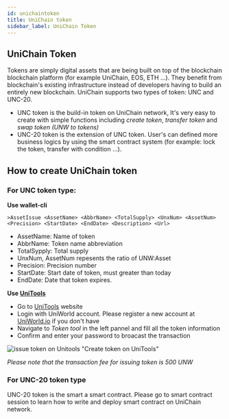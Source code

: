 ```yaml
---
id: unichaintoken
title: UniChain token
sidebar_label: UniChain Token
---
```



## UniChain Token

Tokens are simply digital assets that are being built on top of the blockchain blockchain platform (for example UniChain, EOS, ETH ...). They benefit from blockchain's existing infrastructure instead of developers having to build an entirely new blockchain. UniChain supports two types of token: UNC and UNC-20. 
- UNC token is the build-in token on UniChain network, It's very easy to create with simple functions including *create token*, *transfer token* and *swap token (UNW to tokens)*
- UNC-20 token is the extension of UNC token. User's can defined more business logics by using the smart contract system (for example: lock the token, transfer with condition ...). 

## How to create UniChain token

### For UNC token type:
**Use wallet-cli**
```
>AssetIssue <AssetName> <AbbrName> <TotalSupply> <UnxNum> <AssetNum> <Precision> <StartDate> <EndDate> <Description> <Url>
```
- AssetName: Name of token
- AbbrName: Token name abbreviation
- TotalSypply: Total supply
- UnxNum, AssetNum repesents the ratio of UNW:Asset
- Precision: Precision number
- StartDate: Start date of token, must greater than today
- EndDate: Date that token expires.

**Use [UniTools](https://utools.unichain.world)**
- Go to [UniTools](https://utools.unichain.world) website
- Login with UniWorld account. Please register a new account at [UniWorld.io](https://accounts.uniworld.io) if you don't have 
- Navigate to *Token tool* in the left pannel and fill all the token information
- Confirm and enter your password to broacast the transaction

![issue token on Unitools](./static/img/oss_logo.png) "Create token on UniTools"

*Please note that the transaction fee for issuing token is 500 UNW*

### For UNC-20 token type
UNC-20 token is the smart a smart contract. Please go to smart contract session to learn how to write and deploy smart contract on UniChain network.